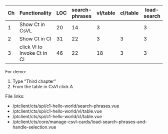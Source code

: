 | Ch  | Functionality               | LOC | search-phrases | vl/table | cl/table | load-search |
| --- | --------------------------- | --- | -------------- | -------- | -------- | ----------- |
| 1   | Show Ct in CsVL             | 20  | 14             | 3        |          | 3           |
| 2   | Show Ct in Cl               | 31  | 22             | 3        | 3        | 3           |
| 3   | click Vl to Invoke Ct in Cl | 46  | 22             | 18       | 3        | 3           |

For demo:

1. Type "Third chapter"
2. From the table in CsVl click A

File links:

- /ptclient/cts/spi/c1-hello-world/search-phrases.vue
- /ptclient/cts/spi/c1-hello-world/vl/table.vue
- /ptclient/cts/spi/c1-hello-world/cl/table.vue
- /ptclient/cts/core/manage-csvl-cards/load-search-phrases-and-handle-selection.vue
